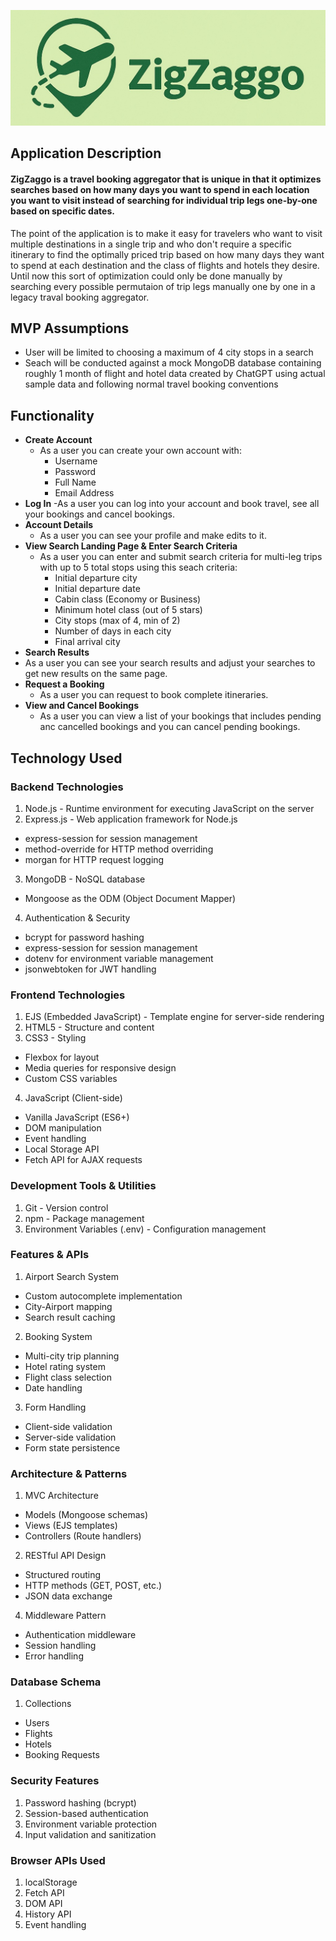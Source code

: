 
![ZigZaggo logo](public\static-assets\ZigZaggoHorizRectLogo.jpg)
## Application Description

#### ZigZaggo is a travel booking aggregator that is unique in that it optimizes searches based on how many days you want to spend in each location you want to visit instead of searching for individual trip legs one-by-one based on specific dates.



The point of the application is to make it easy for travelers who want to visit multiple destinations in a single trip and who don't require a specific itinerary to find the optimally priced trip based on how many days they want to spend at each destination and the class of flights and hotels they desire.  Until now this sort of optimization could only be done manually by searching every possible permutaion of trip legs manually one by one in a legacy traval booking aggregator.

## MVP Assumptions
 - User will be limited to choosing a maximum of 4 city stops in a search
 - Seach will be conducted against a mock MongoDB database containing roughly 1 month of flight and hotel data created by ChatGPT using actual sample data and following normal travel booking conventions

## Functionality
- **Create Account**
    - As a user you can create your own account with:
        * Username
        * Password
        * Full Name
        * Email Address
- **Log In**
    -As a user you can log into your account and book travel, see all your bookings and cancel bookings.
- **Account Details**
    - As a user you can see your profile and make edits to it.
- **View Search Landing Page & Enter Search Criteria**
    - As a user you can enter and submit search criteria for multi-leg trips with up to 5 total stops using this seach criteria:
        * Initial departure city
        * Initial departure date
        * Cabin class (Economy or Business)
        * Minimum hotel class (out of 5 stars)
        * City stops (max of 4, min of 2)
        * Number of days in each city
        * Final arrival city
- **Search Results**
 - As a user you can see your search results and adjust your searches to get new results on the same page.
- **Request a Booking**
    - As a user you can request to book complete itineraries.
- **View and Cancel Bookings**
    - As a user you can view a list of your bookings that includes pending anc cancelled bookings and you can cancel pending bookings.


## Technology Used

### Backend Technologies
1. Node.js - Runtime environment for executing JavaScript on the server
2. Express.js - Web application framework for Node.js
* express-session for session management
* method-override for HTTP method overriding
* morgan for HTTP request logging
3. MongoDB - NoSQL database
* Mongoose as the ODM (Object Document Mapper)
4. Authentication & Security
* bcrypt for password hashing
* express-session for session management
* dotenv for environment variable management
* jsonwebtoken for JWT handling

### Frontend Technologies
1. EJS (Embedded JavaScript) - Template engine for server-side rendering
2. HTML5 - Structure and content
3. CSS3 - Styling
* Flexbox for layout
* Media queries for responsive design
* Custom CSS variables
4. JavaScript (Client-side)
* Vanilla JavaScript (ES6+)
* DOM manipulation
* Event handling
* Local Storage API
* Fetch API for AJAX requests

### Development Tools & Utilities
1. Git - Version control
2. npm - Package management
3. Environment Variables (.env) - Configuration management

### Features & APIs
1. Airport Search System
* Custom autocomplete implementation
* City-Airport mapping
* Search result caching
2. Booking System
* Multi-city trip planning
* Hotel rating system
* Flight class selection
* Date handling
3. Form Handling
* Client-side validation
* Server-side validation
* Form state persistence

### Architecture & Patterns
1. MVC Architecture
* Models (Mongoose schemas)
* Views (EJS templates)
* Controllers (Route handlers)
2. RESTful API Design
* Structured routing
* HTTP methods (GET, POST, etc.)
* JSON data exchange
4. Middleware Pattern
* Authentication middleware
* Session handling
* Error handling

### Database Schema
1. Collections
* Users
* Flights
* Hotels
* Booking Requests

### Security Features
1. Password hashing (bcrypt)
2. Session-based authentication
3. Environment variable protection
4. Input validation and sanitization

### Browser APIs Used
1. localStorage
2. Fetch API
3. DOM API
4. History API
5. Event handling
